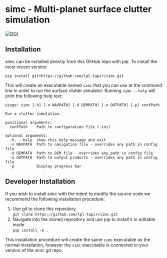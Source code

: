 # simc - Multi-planet surface clutter simulation
[![DOI](https://zenodo.org/badge/748854775.svg)](https://zenodo.org/doi/10.5281/zenodo.10595006)

## Installation
simc can be installed directly from this GitHub repo with pip. To install the most recent version:
```
pip install git+https://github.com/lpl-tapir/simc.git
```
This will create an executable named `simc` that you can use at the command line in order to run the surface clutter simulator. Running `simc --help` will print the following help text:

```
usage: simc [-h] [-n NAVPATH] [-d DEMPATH] [-o OUTPATH] [-p] confPath

Run a clutter simulation.

positional arguments:
  confPath    Path to configuration file (.ini)

optional arguments:
  -h, --help  show this help message and exit
  -n NAVPATH  Path to navigation file - overrides any path in config file
  -d DEMPATH  Path to DEM file - overrides any path in config file
  -o OUTPATH  Path to output products - overrides any path in config file
  -p          Display progress bar
```

## Developer Installation
If you wish to install simc with the intent to modify the source code we recommend the following installation procedure:
1. Use git to clone this repository  
   `git clone https://github.com/lpl-tapir/simc.git`  
2. Navigate into the cloned repository and use pip to install it in editable mode  
   `pip install -e .`
  
This installation procedure will create the same `simc` executable as the normal installation, however the `simc` executable is connected to your version of the simc git repo.
